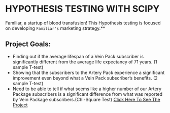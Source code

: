 # **HYPOTHESIS TESTING WITH SCIPY**

  Familiar, a startup of blood transfusion! This Hypothesis testing is focused on developing `Familiar's` marketing strategy.**

## Project Goals:
   - Finding out if the average lifespan of a Vein Pack subscriber is significantly different from the average life expectancy of 71 years. (1 sample T-test)
   - Showing that the subscribers to the Artery Pack experience a significant improvement even beyond what a Vein Pack subscriber’s benefits. (2 sample T-test) 
   - Need to be able to tell if what seems like a higher number of our Artery Package subscribers is a significant difference from what was reported by Vein Package subscribers.(Chi-Square Test)   [Click Here To See The Project](https://github.com/Emon-ProCoder7/Data-Driven-Decision-Making-With-Statistics/blob/master/Marketing%20Development.ipynb)
